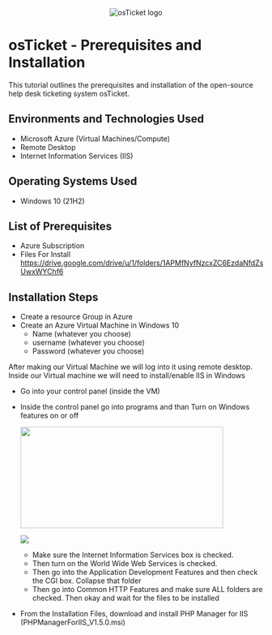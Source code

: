 <p align="center">
<img src="https://i.imgur.com/Clzj7Xs.png" alt="osTicket logo"/>
</p>

<h1>osTicket - Prerequisites and Installation</h1>
This tutorial outlines the prerequisites and installation of the open-source help desk ticketing system osTicket.<br />


<h2>Environments and Technologies Used</h2>

- Microsoft Azure (Virtual Machines/Compute)
- Remote Desktop
- Internet Information Services (IIS)

<h2>Operating Systems Used </h2>

- Windows 10</b> (21H2)

<h2>List of Prerequisites</h2>

- Azure Subscription
- Files For Install https://drive.google.com/drive/u/1/folders/1APMfNyfNzcxZC6EzdaNfdZsUwxWYChf6

<h2>Installation Steps</h2>

- Create a resource Group in Azure
- Create an Azure Virtual Machine in Windows 10
  - Name (whatever you choose)
  - username (whatever you choose)
  - Password (whatever you choose)

After making our Virtual Machine we will log into it using remote desktop. Inside our Virtual machine we will need to install/enable IIS in Windows
 - Go into your control panel (inside the VM)
 - Inside the control panel go into programs and than Turn on Windows features on or off
   <p>
     <img src="https://i.imgur.com/D50bfHe.png" width="400" height="200"/>
   </p>
   <P>
     <img src="https://i.imgur.com/H8zPq8j.png"
   </P>
     
   - Make sure the Internet Information Services box is checked.
   - Then turn on the World Wide Web Services is checked.
   - Then go into the Application Development Features and then check the CGI box. Collapse that folder
   - Then go into Common HTTP Features and make sure ALL folders are checked. Then okay and wait for the files to be installed

- From the Installation Files, download and install PHP Manager for IIS (PHPManagerForIIS_V1.5.0.msi)


